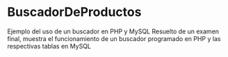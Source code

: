 # BuscadorDeProductos
Ejemplo del uso de un buscador en PHP y MySQL
Resuelto de un examen final, muestra el funcionamiento de un buscador programado en PHP y las respectivas tablas en MySQL
